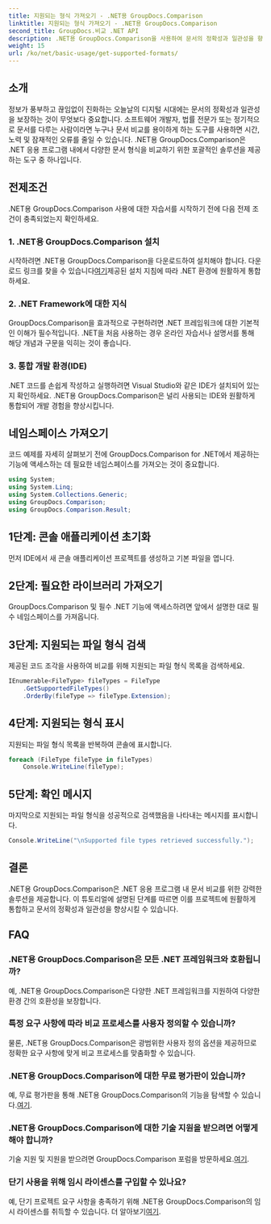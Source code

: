 ```yaml
---
title: 지원되는 형식 가져오기 - .NET용 GroupDocs.Comparison
linktitle: 지원되는 형식 가져오기 - .NET용 GroupDocs.Comparison
second_title: GroupDocs.비교 .NET API
description: .NET용 GroupDocs.Comparison을 사용하여 문서의 정확성과 일관성을 향상하세요. 이 강력한 도구를 .NET 애플리케이션에 원활하게 통합하세요.
weight: 15
url: /ko/net/basic-usage/get-supported-formats/
---
```

## 소개
정보가 풍부하고 끊임없이 진화하는 오늘날의 디지털 시대에는 문서의 정확성과 일관성을 보장하는 것이 무엇보다 중요합니다. 소프트웨어 개발자, 법률 전문가 또는 정기적으로 문서를 다루는 사람이라면 누구나 문서 비교를 용이하게 하는 도구를 사용하면 시간, 노력 및 잠재적인 오류를 줄일 수 있습니다. .NET용 GroupDocs.Comparison은 .NET 응용 프로그램 내에서 다양한 문서 형식을 비교하기 위한 포괄적인 솔루션을 제공하는 도구 중 하나입니다.
## 전제조건
.NET용 GroupDocs.Comparison 사용에 대한 자습서를 시작하기 전에 다음 전제 조건이 충족되었는지 확인하세요.
### 1. .NET용 GroupDocs.Comparison 설치
 시작하려면 .NET용 GroupDocs.Comparison을 다운로드하여 설치해야 합니다. 다운로드 링크를 찾을 수 있습니다[여기](https://releases.groupdocs.com/comparison/net/)제공된 설치 지침에 따라 .NET 환경에 원활하게 통합하세요.
### 2. .NET Framework에 대한 지식
GroupDocs.Comparison을 효과적으로 구현하려면 .NET 프레임워크에 대한 기본적인 이해가 필수적입니다. .NET을 처음 사용하는 경우 온라인 자습서나 설명서를 통해 해당 개념과 구문을 익히는 것이 좋습니다.
### 3. 통합 개발 환경(IDE)
.NET 코드를 손쉽게 작성하고 실행하려면 Visual Studio와 같은 IDE가 설치되어 있는지 확인하세요. .NET용 GroupDocs.Comparison은 널리 사용되는 IDE와 원활하게 통합되어 개발 경험을 향상시킵니다.

## 네임스페이스 가져오기
코드 예제를 자세히 살펴보기 전에 GroupDocs.Comparison for .NET에서 제공하는 기능에 액세스하는 데 필요한 네임스페이스를 가져오는 것이 중요합니다.
```csharp
using System;
using System.Linq;
using System.Collections.Generic;
using GroupDocs.Comparison;
using GroupDocs.Comparison.Result;
```

## 1단계: 콘솔 애플리케이션 초기화
먼저 IDE에서 새 콘솔 애플리케이션 프로젝트를 생성하고 기본 파일을 엽니다.
## 2단계: 필요한 라이브러리 가져오기
GroupDocs.Comparison 및 필수 .NET 기능에 액세스하려면 앞에서 설명한 대로 필수 네임스페이스를 가져옵니다.
## 3단계: 지원되는 파일 형식 검색
제공된 코드 조각을 사용하여 비교를 위해 지원되는 파일 형식 목록을 검색하세요.
```csharp
IEnumerable<FileType> fileTypes = FileType
    .GetSupportedFileTypes()
    .OrderBy(fileType => fileType.Extension);
```
## 4단계: 지원되는 형식 표시
지원되는 파일 형식 목록을 반복하여 콘솔에 표시합니다.
```csharp
foreach (FileType fileType in fileTypes)
    Console.WriteLine(fileType);
```
## 5단계: 확인 메시지
마지막으로 지원되는 파일 형식을 성공적으로 검색했음을 나타내는 메시지를 표시합니다.
```csharp
Console.WriteLine("\nSupported file types retrieved successfully.");
```

## 결론
.NET용 GroupDocs.Comparison은 .NET 응용 프로그램 내 문서 비교를 위한 강력한 솔루션을 제공합니다. 이 튜토리얼에 설명된 단계를 따르면 이를 프로젝트에 원활하게 통합하고 문서의 정확성과 일관성을 향상시킬 수 있습니다.
## FAQ
### .NET용 GroupDocs.Comparison은 모든 .NET 프레임워크와 호환됩니까?
예, .NET용 GroupDocs.Comparison은 다양한 .NET 프레임워크를 지원하여 다양한 환경 간의 호환성을 보장합니다.
### 특정 요구 사항에 따라 비교 프로세스를 사용자 정의할 수 있습니까?
물론, .NET용 GroupDocs.Comparison은 광범위한 사용자 정의 옵션을 제공하므로 정확한 요구 사항에 맞게 비교 프로세스를 맞춤화할 수 있습니다.
### .NET용 GroupDocs.Comparison에 대한 무료 평가판이 있습니까?
 예, 무료 평가판을 통해 .NET용 GroupDocs.Comparison의 기능을 탐색할 수 있습니다.[여기](https://releases.groupdocs.com/).
### .NET용 GroupDocs.Comparison에 대한 기술 지원을 받으려면 어떻게 해야 합니까?
 기술 지원 및 지원을 받으려면 GroupDocs.Comparison 포럼을 방문하세요.[여기](https://forum.groupdocs.com/c/comparison/12).
### 단기 사용을 위해 임시 라이센스를 구입할 수 있나요?
 예, 단기 프로젝트 요구 사항을 충족하기 위해 .NET용 GroupDocs.Comparison의 임시 라이센스를 취득할 수 있습니다. 더 알아보기[여기](https://purchase.groupdocs.com/temporary-license/).